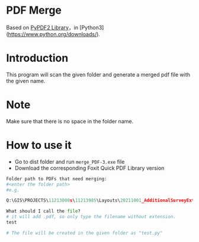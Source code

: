 # PDF Merge
Based on [PyPDF2 Library](https://anaconda.org/conda-forge/pypdf2/)，in [Python3] (https://www.python.org/downloads/).

# Introduction

This program will scan the given folder and generate a merged pdf file with the given name. 

# Note
Make sure that there is no space in the folder name.

# How to use it

- Go to dist folder and run `merge_PDF-3.exe` file
- Download the corresponding Foxit Quick PDF Library version

```python
Folder path to PDFs that need merging: 
#<enter the folder path> 
#e.g.    

Q:\GIS\PROJECTS\11213000s\11213985\Layouts\20211001_AdditionalSurveyExtentUpdate
```
```python
What should I call the file?
# it will add .pdf, so only type the filename without extension. 
test

# The file will be created in the given folder as "test.py"

